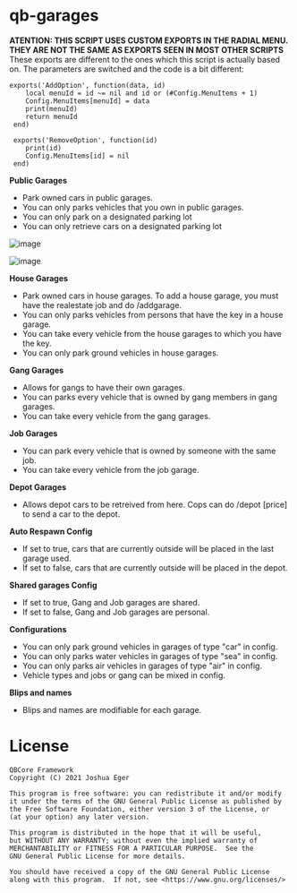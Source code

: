 # qb-garages

**ATENTION: THIS SCRIPT USES CUSTOM EXPORTS IN THE RADIAL MENU. THEY ARE NOT THE SAME AS EXPORTS SEEN IN MOST OTHER SCRIPTS**
These exports are different to the ones which this script is actually based on. The parameters are switched and the code is a bit different:
```
exports('AddOption', function(data, id)
    local menuId = id ~= nil and id or (#Config.MenuItems + 1)
    Config.MenuItems[menuId] = data
    print(menuId)
    return menuId
 end)
 
 exports('RemoveOption', function(id)
    print(id)
    Config.MenuItems[id] = nil
 end)
```

**Public Garages**
* Park owned cars in public garages.
* You can only parks vehicles that you own in public garages. 
* You can only park on a designated parking lot
* You can only retrieve cars on a designated parking lot

![image](https://user-images.githubusercontent.com/82112471/149678987-02ec660f-76c9-4414-af7b-bac284ed58b7.png)

![image](https://user-images.githubusercontent.com/82112471/149678977-2a574ee9-8ecc-494f-a845-e17281a74594.png)



**House Garages**
* Park owned cars in house garages. To add a house garage, you must have the realestate job and do /addgarage.
* You can only parks vehicles from persons that have the key in a house garage. 
* You can take every vehicle from the house garages to which you have the key. 
* You can only park ground vehicles in house garages. 

**Gang Garages**
* Allows for gangs to have their own garages.
* You can parks every vehicle that is owned by gang members in gang garages. 
* You can take every vehicle from the gang garages. 

**Job Garages**
* You can park every vehicle that is owned by someone with the same job. 
* You can take every vehicle from the job garage. 

**Depot Garages**
* Allows depot cars to be retreived from here. Cops can do /depot [price] to send a car to the depot.

**Auto Respawn Config**
* If set to true, cars that are currently outside will be placed in the last garage used.
* If set to false, cars that are currently outside will be placed in the depot.

**Shared garages Config**
* If set to true, Gang and Job garages are shared.
* If set to false, Gang and Job garages are personal.

**Configurations**
* You can only park ground vehicles in garages of type "car" in config. 
* You can only parks water vehicles in garages of type "sea" in config. 
* You can only parks air vehicles in garages of type "air" in config. 
* Vehicle types and jobs or gang can be mixed in config.

**Blips and names**
* Blips and names are modifiable for each garage. 


# License

    QBCore Framework
    Copyright (C) 2021 Joshua Eger

    This program is free software: you can redistribute it and/or modify
    it under the terms of the GNU General Public License as published by
    the Free Software Foundation, either version 3 of the License, or
    (at your option) any later version.

    This program is distributed in the hope that it will be useful,
    but WITHOUT ANY WARRANTY; without even the implied warranty of
    MERCHANTABILITY or FITNESS FOR A PARTICULAR PURPOSE.  See the
    GNU General Public License for more details.

    You should have received a copy of the GNU General Public License
    along with this program.  If not, see <https://www.gnu.org/licenses/>

